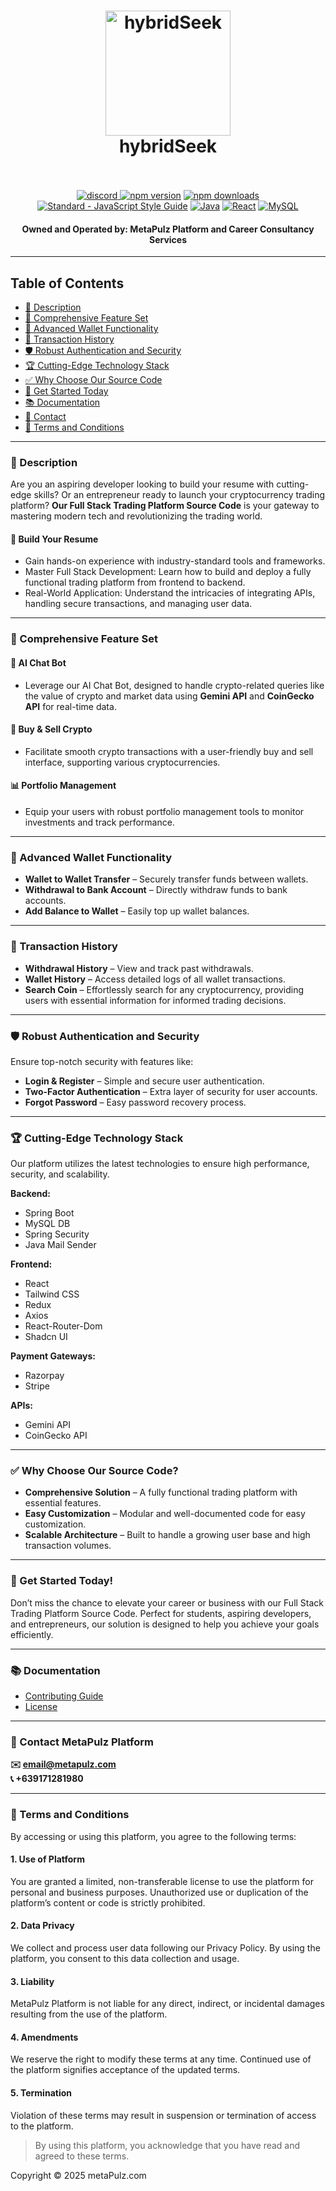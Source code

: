 <h1 align="center">
  <a href="https://metalpulz.com"><img src="https://www.svgrepo.com/show/65722/dollar-coins-stack.svg" alt="hybridSeek" width="200"></a>
  <br>
  hybridSeek
  <br>
  <br>
</h1>

<p align="center">
  <a href="https://discord.gg/Edw7kEFTq6">
  <img src="https://img.shields.io/discord/1269441485003292734?logo=discord&logoColor=white&label=Discord&color=5865F2" alt="discord">
  </a>
  <a href="https://www.npmjs.com/package/standard"><img src="https://img.shields.io/npm/v/standard.svg" alt="npm version"></a>
  <a href="https://www.npmjs.com/package/eslint-config-standard"><img src="https://img.shields.io/npm/dm/eslint-config-standard.svg" alt="npm downloads"></a>
  <a href="https://standardjs.com"><img src="https://img.shields.io/badge/code_style-standard-brightgreen.svg" alt="Standard - JavaScript Style Guide"></a>
  <a href="https://www.oracle.com/java/"><img src="https://img.shields.io/badge/Java-23-blue?logo=java" alt="Java"></a>
  <a href="https://reactjs.org/"><img src="https://img.shields.io/npm/v/react?color=61DAFB&logo=react" alt="React"></a>
  <a href="https://www.mysql.com/"><img src="https://img.shields.io/badge/MySQL-8.0.36-blue?logo=mysql" alt="MySQL"></a>
</p>

<h4 align="center">
  Owned and Operated by: MetaPulz Platform and Career Consultancy Services
</h4>

---

## Table of Contents

- [📜 Description](#description)  
- [🌟 Comprehensive Feature Set](#comprehensive-feature-set)  
- [🔐 Advanced Wallet Functionality](#advanced-wallet-functionality)  
- [📑 Transaction History](#transaction-history)  
- [🛡️ Robust Authentication and Security](#robust-authentication-and-security)  
- [🏆 Cutting-Edge Technology Stack](#cutting-edge-technology-stack)  
- [✅ Why Choose Our Source Code](#why-choose-our-source-code)  
- [🎯 Get Started Today](#get-started-today)  
- [📚 Documentation](#documentation)  
- [📩 Contact](#contact-metapulz-platform)  
- [📄 Terms and Conditions](#terms-and-conditions)

---
<a id="description"></a>
### 📜 Description

Are you an aspiring developer looking to build your resume with cutting-edge skills? Or an entrepreneur ready to launch your cryptocurrency trading platform? **Our Full Stack Trading Platform Source Code** is your gateway to mastering modern tech and revolutionizing the trading world.

#### 🚀 Build Your Resume
- Gain hands-on experience with industry-standard tools and frameworks.  
- Master Full Stack Development: Learn how to build and deploy a fully functional trading platform from frontend to backend.  
- Real-World Application: Understand the intricacies of integrating APIs, handling secure transactions, and managing user data.  

---
<a id="comprehensive-feature-set"></a>
### 🌟 Comprehensive Feature Set

#### 🤖 AI Chat Bot  
- Leverage our AI Chat Bot, designed to handle crypto-related queries like the value of crypto and market data using **Gemini API** and **CoinGecko API** for real-time data.  

#### 💱 Buy & Sell Crypto  
- Facilitate smooth crypto transactions with a user-friendly buy and sell interface, supporting various cryptocurrencies.  

#### 📊 Portfolio Management  
- Equip your users with robust portfolio management tools to monitor investments and track performance.  

---
<a id="advanced-wallet-functionality"></a>
### 🔐 Advanced Wallet Functionality

- **Wallet to Wallet Transfer** – Securely transfer funds between wallets.  
- **Withdrawal to Bank Account** – Directly withdraw funds to bank accounts.  
- **Add Balance to Wallet** – Easily top up wallet balances.  

---
<a id="transaction-history"></a>
### 📑 Transaction History

- **Withdrawal History** – View and track past withdrawals.  
- **Wallet History** – Access detailed logs of all wallet transactions.  
- **Search Coin** – Effortlessly search for any cryptocurrency, providing users with essential information for informed trading decisions.  

---
<a id="robust-authentication-and-security"></a>
### 🛡️ Robust Authentication and Security

Ensure top-notch security with features like:  
- **Login & Register** – Simple and secure user authentication.  
- **Two-Factor Authentication** – Extra layer of security for user accounts.  
- **Forgot Password** – Easy password recovery process.  

---
<a id="cutting-edge-technology-stack"></a>
### 🏆 Cutting-Edge Technology Stack

Our platform utilizes the latest technologies to ensure high performance, security, and scalability.

**Backend:**  
- Spring Boot  
- MySQL DB  
- Spring Security  
- Java Mail Sender  

**Frontend:**  
- React  
- Tailwind CSS  
- Redux  
- Axios  
- React-Router-Dom  
- Shadcn UI  

**Payment Gateways:**  
- Razorpay  
- Stripe  

**APIs:**  
- Gemini API  
- CoinGecko API  

---
<a id="why-choose-our-source-code"></a>
### ✅ Why Choose Our Source Code?

- **Comprehensive Solution** – A fully functional trading platform with essential features.  
- **Easy Customization** – Modular and well-documented code for easy customization.  
- **Scalable Architecture** – Built to handle a growing user base and high transaction volumes.  

---
<a id="get-started-today"></a>
### 🎯 Get Started Today!

Don’t miss the chance to elevate your career or business with our Full Stack Trading Platform Source Code. Perfect for students, aspiring developers, and entrepreneurs, our solution is designed to help you achieve your goals efficiently.

---
<a id="documentation"></a>
### 📚 Documentation

- [Contributing Guide](./CONTRIBUTING.md)
- [License](./LICENSE)

---
<a id="contact-metapulz-platform"></a>
### 📩 Contact MetaPulz Platform

**✉️ email@metapulz.com**  
**📞 +639171281980**  

---
<a id="terms-and-conditions"></a>
### 📄 Terms and Conditions  

By accessing or using this platform, you agree to the following terms:  

#### 1. **Use of Platform**  
You are granted a limited, non-transferable license to use the platform for personal and business purposes. Unauthorized use or duplication of the platform’s content or code is strictly prohibited.  

#### 2. **Data Privacy**  
We collect and process user data following our Privacy Policy. By using the platform, you consent to this data collection and usage.  

#### 3. **Liability**  
MetaPulz Platform is not liable for any direct, indirect, or incidental damages resulting from the use of the platform.  

#### 4. **Amendments**  
We reserve the right to modify these terms at any time. Continued use of the platform signifies acceptance of the updated terms.  

#### 5. **Termination**  
Violation of these terms may result in suspension or termination of access to the platform.  

> By using this platform, you acknowledge that you have read and agreed to these terms.

Copyright © 2025 metaPulz.com
